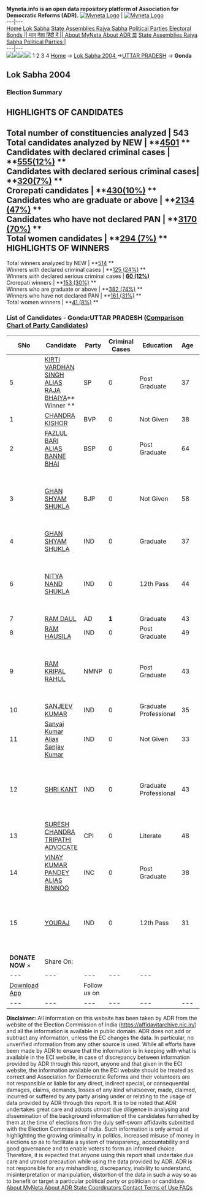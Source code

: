 **Myneta.info is an open data repository platform of Association for Democratic Reforms (ADR).**
[![Myneta Logo](https://www.myneta.info/lib/img/myneta-logo.png)](https://www.myneta.info/) | [![Myneta Logo](https://www.myneta.info/lib/img/adr-logo.png)](https://adrindia.org)  
---|---  
[Home](https://www.myneta.info/) [Lok Sabha](https://www.myneta.info/#ls "Lok Sabha") [ State Assemblies ](https://www.myneta.info/#sa "State Assemblies") [Rajya Sabha](https://www.myneta.info/#rs "Rajya Sabha") [Political Parties ](https://www.myneta.info/party "Political Parties") [ Electoral Bonds ](https://www.myneta.info/electoral_bonds "Electoral Bonds") [ || माय नेता हिंदी में || ](https://translate.google.co.in/translate?prev=hp&hl=en&js=y&u=www.myneta.info&sl=en&tl=hi&history_state0=) [ About MyNeta ](https://adrindia.org/content/about-myneta) [ About ADR ](https://adrindia.org/about-adr/who-we-are) [☰](javascript:void\(0\))
[ State Assemblies ](https://www.myneta.info/#sa "State Assemblies") [ Rajya Sabha ](https://www.myneta.info/#rs "Rajya Sabha") [ Political Parties ](https://www.myneta.info/party "Political Parties")
|   
---|---  
![](https://www.myneta.info/lib/img/banner/banner-1.png)![](https://www.myneta.info/lib/img/banner/banner-2.png)![](https://www.myneta.info/lib/img/banner/banner-3.png)![](https://www.myneta.info/lib/img/banner/banner-4.png)
1  2  3  4 
[Home](https://www.myneta.info/) → [Lok Sabha 2004 ](https://www.myneta.info/loksabha2004/)→[UTTAR PRADESH](https://www.myneta.info/loksabha2004/index.php?action=show_constituencies&state_id=24) → **Gonda**
### 
## Lok Sabha 2004 
###  Election Summary 
HIGHLIGHTS OF CANDIDATES  
---  
Total number of constituencies analyzed |  543   
Total candidates analyzed by NEW | **[4501](https://www.myneta.info/loksabha2004/index.php?action=summary&subAction=candidates_analyzed&sort=candidate#summary) **  
Candidates with declared criminal cases | **[555(12%)](https://www.myneta.info/loksabha2004/index.php?action=summary&subAction=crime&sort=candidate#summary) **  
Candidates with declared serious criminal cases| **[320(7%)](https://www.myneta.info/loksabha2004/index.php?action=summary&subAction=serious_crime&sort=candidate#summary) **  
Crorepati candidates | **[430(10%)](https://www.myneta.info/loksabha2004/index.php?action=summary&subAction=crorepati&sort=candidate#summary) **  
Candidates who are graduate or above | **[2134 (47%)](https://www.myneta.info/loksabha2004/index.php?action=summary&subAction=education&sort=candidate#summary) **  
Candidates who have not declared PAN | **[3170 (70%)](https://www.myneta.info/loksabha2004/index.php?action=summary&subAction=without_pan&sort=candidate#summary) **  
Total women candidates | **[294 (7%)](https://www.myneta.info/loksabha2004/index.php?action=summary&subAction=women_candidate&sort=candidate#summary) **  
HIGHLIGHTS OF WINNERS  
---  
Total winners analyzed by NEW | **[514](https://www.myneta.info/loksabha2004/index.php?action=summary&subAction=winner_analyzed&sort=candidate#summary) **  
Winners with declared criminal cases | **[125 (24%)](https://www.myneta.info/loksabha2004/index.php?action=summary&subAction=winner_crime&sort=candidate#summary) **  
Winners with declared serious criminal cases | **[60 (12%)](https://www.myneta.info/loksabha2004/index.php?action=summary&subAction=winner_serious_crime&sort=candidate#summary)**  
Crorepati winners | **[153 (30%)](https://www.myneta.info/loksabha2004/index.php?action=summary&subAction=winner_crorepati&sort=candidate#summary) **  
Winners who are graduate or above | **[382 (74%)](https://www.myneta.info/loksabha2004/index.php?action=summary&subAction=winner_education&sort=candidate#summary) **  
Winners who have not declared PAN | **[161 (31%)](https://www.myneta.info/loksabha2004/index.php?action=summary&subAction=winner_without_pan&sort=candidate#summary) **  
Total women winners | **[41 (8%)](https://www.myneta.info/loksabha2004/index.php?action=summary&subAction=winner_women&sort=candidate#summary) **  
### List of Candidates - Gonda:UTTAR PRADESH ([Comparison Chart of Party Candidates](https://www.myneta.info/loksabha2004/comparisonchart.php?constituency_id=445))
SNo | Candidate| Party| Criminal Cases| Education| Age| Total Assets| Liabilities  
---|---|---|---|---|---|---|---  
5  | [KIRTI VARDHAN SINGH ALIAS RAJA BHAIYA](https://www.myneta.info/loksabha2004/candidate.php?candidate_id=4346)** Winner ** | SP | 0 | Post Graduate| 37 | Rs 86,00,704 ~ 86 Lacs+ | Rs 5,95,401 ~ 5 Lacs+  
1  | [CHANDRA KISHOR](https://www.myneta.info/loksabha2004/candidate.php?candidate_id=4358) | BVP | 0 | Not Given| 38 | Rs 3,28,000 ~ 3 Lacs+ | Rs 0 ~   
2  | [FAZLUL BARI ALIAS BANNE BHAI](https://www.myneta.info/loksabha2004/candidate.php?candidate_id=4348) | BSP | 0 | Post Graduate| 64 | Rs 2,00,417 ~ 2 Lacs+ | Rs 0 ~   
3  | [GHAN SHYAM SHUKLA](https://www.myneta.info/loksabha2004/candidate.php?candidate_id=4347) | BJP | 0 | Not Given| 58 | ![](https://myneta.info/image_v2.php?myneta_folder=loksabha2004&candidate_id=4347&col=ta) | ![](https://myneta.info/image_v2.php?myneta_folder=loksabha2004&candidate_id=4347&col=lia)  
4  | [GHAN SHYAM SHUKLA](https://www.myneta.info/loksabha2004/candidate.php?candidate_id=4355) | IND | 0 | Graduate| 37 | Rs 41,89,706 ~ 41 Lacs+ | Rs 15,74,143 ~ 15 Lacs+  
6  | [NITYA NAND SHUKLA](https://www.myneta.info/loksabha2004/candidate.php?candidate_id=4360) | IND | 0 | 12th Pass| 44 | ![](https://myneta.info/image_v2.php?myneta_folder=loksabha2004&candidate_id=4360&col=ta) | ![](https://myneta.info/image_v2.php?myneta_folder=loksabha2004&candidate_id=4360&col=lia)  
7  | [RAM DAUL](https://www.myneta.info/loksabha2004/candidate.php?candidate_id=4352) | AD | **1** | Graduate| 43 | Rs 3,70,471 ~ 3 Lacs+ | Rs 19,000 ~ 19 Thou+  
8  | [RAM HAUSILA](https://www.myneta.info/loksabha2004/candidate.php?candidate_id=4356) | IND | 0 | Post Graduate| 49 | Rs 6,95,719 ~ 6 Lacs+ | Rs 0 ~   
9  | [RAM KRIPAL RAHUL](https://www.myneta.info/loksabha2004/candidate.php?candidate_id=4357) | NMNP | 0 | Post Graduate| 43 | ![](https://myneta.info/image_v2.php?myneta_folder=loksabha2004&candidate_id=4357&col=ta) | ![](https://myneta.info/image_v2.php?myneta_folder=loksabha2004&candidate_id=4357&col=lia)  
10  | [SANJEEV KUMAR](https://www.myneta.info/loksabha2004/candidate.php?candidate_id=4353) | IND | 0 | Graduate Professional| 35 | Rs 4,06,500 ~ 4 Lacs+ | Rs 0 ~   
11  | [Sanyaj Kumar Alias Sanjay Kumar](https://www.myneta.info/loksabha2004/candidate.php?candidate_id=4354) | IND | 0 | Not Given| 33 | Rs 3,55,000 ~ 3 Lacs+ | Rs 0 ~   
12  | [SHRI KANT](https://www.myneta.info/loksabha2004/candidate.php?candidate_id=4350) | IND | 0 | Graduate Professional| 43 | ![](https://myneta.info/image_v2.php?myneta_folder=loksabha2004&candidate_id=4350&col=ta) | ![](https://myneta.info/image_v2.php?myneta_folder=loksabha2004&candidate_id=4350&col=lia)  
13  | [SURESH CHANDRA TRIPATHI ADVOCATE](https://www.myneta.info/loksabha2004/candidate.php?candidate_id=4351) | CPI | 0 | Literate| 48 | Rs 6,50,000 ~ 6 Lacs+ | Rs 2,00,000 ~ 2 Lacs+  
14  | [VINAY KUMAR PANDEY ALIAS BINNOO](https://www.myneta.info/loksabha2004/candidate.php?candidate_id=4349) | INC | 0 | Post Graduate| 38 | Rs 1,04,99,000 ~ 1 Crore+ | Rs 3,65,000 ~ 3 Lacs+  
15  | [YOURAJ](https://www.myneta.info/loksabha2004/candidate.php?candidate_id=4359) | IND | 0 | 12th Pass| 31 | ![](https://myneta.info/image_v2.php?myneta_folder=loksabha2004&candidate_id=4359&col=ta) | ![](https://myneta.info/image_v2.php?myneta_folder=loksabha2004&candidate_id=4359&col=lia)  
|  **DONATE NOW** × |  Share On:  | [](https://api.whatsapp.com/send?text=https%3A%2F%2Fmyneta.info%2Fpunjab2022%2Findex.php%3Faction%3Dshow_constituencies%26state_id%3D19) | [](https://www.facebook.com/sharer/sharer.php?u=https%3A%2F%2Fmyneta.info%2Fpunjab2022%2Findex.php%3Faction%3Dshow_constituencies%26state_id%3D19) | [](https://twitter.com/share?url=https%3A%2F%2Fmyneta.info%2Fpunjab2022%2Findex.php%3Faction%3Dshow_constituencies%26state_id%3D19)  
---|---|---|---|---  
| [ Download App ](https://play.google.com/store/apps/details?id=com.webrosoft.myneta1&pcampaignid=pcampaignidMKT-Other-global-all-co-prtnr-py-PartBadge-Mar2515-1) | [](https://play.google.com/store/apps/details?id=com.webrosoft.myneta1&pcampaignid=pcampaignidMKT-Other-global-all-co-prtnr-py-PartBadge-Mar2515-1) |  Follow us on  | [](https://www.facebook.com/adrindia.org/) | [](https://twitter.com/adrspeaks) | [](https://groups.google.com/g/national-election-watch?hl=en&pli=1) | [](https://www.instagram.com/adrspeaks/) | [](https://www.youtube.com/user/adrspeaks) | [](https://sharechat.com/profile/adrspeaks)  
---|---|---|---|---|---|---|---|---  
**Disclaimer:** All information on this website has been taken by ADR from the website of the Election Commission of India (https://affidavitarchive.nic.in/) and all the information is available in public domain. ADR does not add or subtract any information, unless the EC changes the data. In particular, no unverified information from any other source is used. While all efforts have been made by ADR to ensure that the information is in keeping with what is available in the ECI website, in case of discrepancy between information provided by ADR through this report, anyone and that given in the ECI website, the information available on the ECI website should be treated as correct and Association for Democratic Reforms and their volunteers are not responsible or liable for any direct, indirect special, or consequential damages, claims, demands, losses of any kind whatsoever, made, claimed, incurred or suffered by any party arising under or relating to the usage of data provided by ADR through this report. It is to be noted that ADR undertakes great care and adopts utmost due diligence in analysing and dissemination of the background information of the candidates furnished by them at the time of elections from the duly self-sworn affidavits submitted with the Election Commission of India. Such information is only aimed at highlighting the growing criminality in politics, increased misuse of money in elections so as to facilitate a system of transparency, accountability and good governance and to enable voters to form an informed choice. Therefore, it is expected that anyone using this report shall undertake due care and utmost precaution while using the data provided by ADR. ADR is not responsible for any mishandling, discrepancy, inability to understand, misinterpretation or manipulation, distortion of the data in such a way so as to benefit or target a particular political party or politician or candidate. 
[ About MyNeta ](https://adrindia.org/content/about-myneta) [ About ADR ](https://adrindia.org/about-adr/who-we-are) [ State Coordinators ](https://adrindia.org/about-adr/state-coordinators) [ Contact ](https://adrindia.org/contact-us) [ Terms of Use ](https://adrindia.org/content/adr-terms-use) [ FAQs ](https://adrindia.org/content/faqs)

